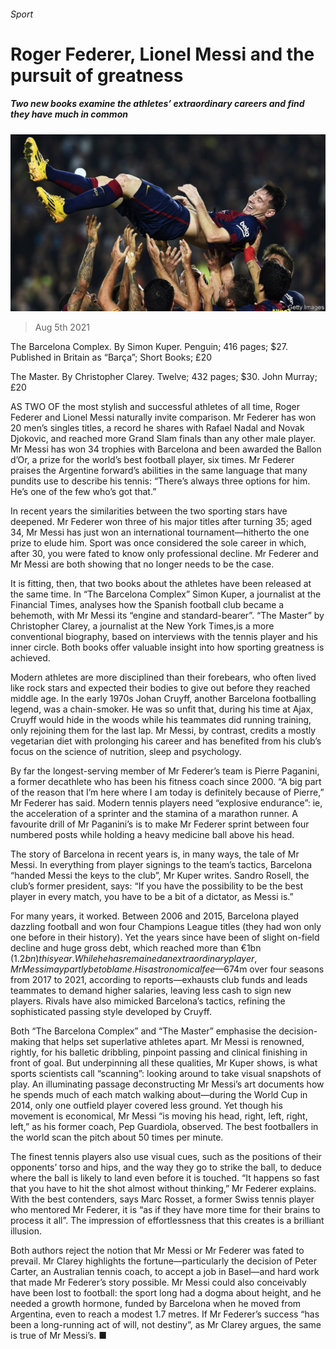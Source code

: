 ###### Sport

# Roger Federer, Lionel Messi and the pursuit of greatness 

##### Two new books examine the athletes’ extraordinary careers and find they have much in common 

![image](images/20210807_BKP003_0.jpg) 

> Aug 5th 2021 

The Barcelona Complex. By Simon Kuper. Penguin; 416 pages; $27. Published in Britain as “Barça”; Short Books; £20

The Master. By Christopher Clarey. Twelve; 432 pages; $30. John Murray; £20


AS TWO OF the most stylish and successful athletes of all time, Roger Federer and Lionel Messi naturally invite comparison. Mr Federer has won 20 men’s singles titles, a record he shares with Rafael Nadal and Novak Djokovic, and reached more Grand Slam finals than any other male player. Mr Messi has won 34 trophies with Barcelona and been awarded the Ballon d’Or, a prize for the world’s best football player, six times. Mr Federer praises the Argentine forward’s abilities in the same language that many pundits use to describe his tennis: “There’s always three options for him. He’s one of the few who’s got that.”

In recent years the similarities between the two sporting stars have deepened. Mr Federer won three of his major titles after turning 35; aged 34, Mr Messi has just won an international tournament—hitherto the one prize to elude him. Sport was once considered the sole career in which, after 30, you were fated to know only professional decline. Mr Federer and Mr Messi are both showing that no longer needs to be the case.

It is fitting, then, that two books about the athletes have been released at the same time. In “The Barcelona Complex” Simon Kuper, a journalist at the Financial Times, analyses how the Spanish football club became a behemoth, with Mr Messi its “engine and standard-bearer”. “The Master” by Christopher Clarey, a journalist at the New York Times,is a more conventional biography, based on interviews with the tennis player and his inner circle. Both books offer valuable insight into how sporting greatness is achieved.

Modern athletes are more disciplined than their forebears, who often lived like rock stars and expected their bodies to give out before they reached middle age. In the early 1970s Johan Cruyff, another Barcelona footballing legend, was a chain-smoker. He was so unfit that, during his time at Ajax, Cruyff would hide in the woods while his teammates did running training, only rejoining them for the last lap. Mr Messi, by contrast, credits a mostly vegetarian diet with prolonging his career and has benefited from his club’s focus on the science of nutrition, sleep and psychology.

By far the longest-serving member of Mr Federer’s team is Pierre Paganini, a former decathlete who has been his fitness coach since 2000. “A big part of the reason that I’m here where I am today is definitely because of Pierre,” Mr Federer has said. Modern tennis players need “explosive endurance”: ie, the acceleration of a sprinter and the stamina of a marathon runner. A favourite drill of Mr Paganini’s is to make Mr Federer sprint between four numbered posts while holding a heavy medicine ball above his head.

The story of Barcelona in recent years is, in many ways, the tale of Mr Messi. In everything from player signings to the team’s tactics, Barcelona “handed Messi the keys to the club”, Mr Kuper writes. Sandro Rosell, the club’s former president, says: “If you have the possibility to be the best player in every match, you have to be a bit of a dictator, as Messi is.”

For many years, it worked. Between 2006 and 2015, Barcelona played dazzling football and won four Champions League titles (they had won only one before in their history). Yet the years since have been of slight on-field decline and huge gross debt, which reached more than €1bn ($1.2bn) this year. While he has remained an extraordinary player, Mr Messi may partly be to blame. His astronomical fee—$674m over four seasons from 2017 to 2021, according to reports—exhausts club funds and leads teammates to demand higher salaries, leaving less cash to sign new players. Rivals have also mimicked Barcelona’s tactics, refining the sophisticated passing style developed by Cruyff.

Both “The Barcelona Complex” and “The Master” emphasise the decision-making that helps set superlative athletes apart. Mr Messi is renowned, rightly, for his balletic dribbling, pinpoint passing and clinical finishing in front of goal. But underpinning all these qualities, Mr Kuper shows, is what sports scientists call “scanning”: looking around to take visual snapshots of play. An illuminating passage deconstructing Mr Messi’s art documents how he spends much of each match walking about—during the World Cup in 2014, only one outfield player covered less ground. Yet though his movement is economical, Mr Messi “is moving his head, right, left, right, left,” as his former coach, Pep Guardiola, observed. The best footballers in the world scan the pitch about 50 times per minute.

The finest tennis players also use visual cues, such as the positions of their opponents’ torso and hips, and the way they go to strike the ball, to deduce where the ball is likely to land even before it is touched. “It happens so fast that you have to hit the shot almost without thinking,” Mr Federer explains. With the best contenders, says Marc Rosset, a former Swiss tennis player who mentored Mr Federer, it is “as if they have more time for their brains to process it all”. The impression of effortlessness that this creates is a brilliant illusion.

Both authors reject the notion that Mr Messi or Mr Federer was fated to prevail. Mr Clarey highlights the fortune—particularly the decision of Peter Carter, an Australian tennis coach, to accept a job in Basel—and hard work that made Mr Federer’s story possible. Mr Messi could also conceivably have been lost to football: the sport long had a dogma about height, and he needed a growth hormone, funded by Barcelona when he moved from Argentina, even to reach a modest 1.7 metres. If Mr Federer’s success “has been a long-running act of will, not destiny”, as Mr Clarey argues, the same is true of Mr Messi’s. ■

